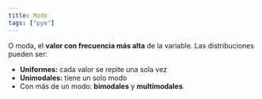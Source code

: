 ```yaml
---
title: Modo
tags: ["pye"]
---
```


O moda, el **valor con frecuencia más alta** de la variable. Las distribuciones pueden ser:
- **Uniformes:** cada valor se repite una sola vez
- **Unimodales:** tiene un solo modo
- Con más de un modo: **bimodales** y **multimodales**.